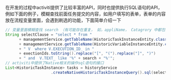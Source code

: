 在开发的过程中activiti提供了比较丰富的API，同时也提供执行SQL语句的API，例如下面的例子，模糊查找前面任务提交的内容，如用户填写的表单，表单的内容放在流程变量里面，会遇到刷选的功能，下面简单介绍一下

``` java
// 变量里面模糊查找 search （有可能存在重复， 如，appliName， Catagrory 中都包含申请）
String selectClause = "select * from "
      + managementService.getTableName(HistoricTaskInstanceEntity.class) + " T, "
      + managementService.getTableName(HistoricVariableInstanceEntity.class)
      + " V  where V.EXECUTION_ID_ in "
      + exectionIds.toString().replace("[", "(").replace("]", ")")
      + " and  V.TEXT_ like '%" + search + "%'";
// activiti中提供了Native相关的操作sql语句的接口
List<HistoricTaskInstance> tasks = historyService
                    .createNativeHistoricTaskInstanceQuery().sql(selectClause).list();
```

